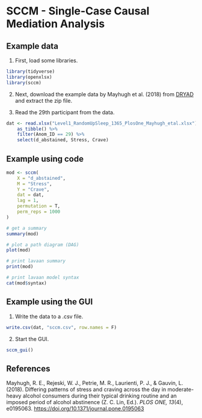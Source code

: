 # SCCM - Single-Case Causal Mediation Analysis


## Example data

1. First, load some libraries.

```R
library(tidyverse)
library(openxlsx)
library(sccm)
```

2. Next, download the example data by Mayhugh et al. (2018) from [DRYAD](https://datadryad.org/stash/dataset/doi:10.5061/dryad.p63d200) and extract the zip file.

3. Read the 29th participant from the data.

```R
dat <- read.xlsx("Level1_RandomUpSleep_1365_PlosOne_Mayhugh_etal.xlsx") %>%
    as_tibble() %>%
    filter(Anom_ID == 29) %>%
    select(d_abstained, Stress, Crave)
```

## Example using code

```R
mod <- sccm(
    X = "d_abstained",
    M = "Stress",
    Y = "Crave",
    dat = dat,
    lag = 1,
    permutation = T,
    perm_reps = 1000
)

# get a summary
summary(mod)

# plot a path diagram (DAG)
plot(mod)

# print lavaan summary
print(mod)

# print lavaan model syntax
cat(mod$syntax)
```

## Example using the GUI

1. Write the data to a .csv file.

```R
write.csv(dat, "sccm.csv", row.names = F)
```

2. Start the GUI.

```R
sccm_gui()
```

## References

Mayhugh, R. E., Rejeski, W. J., Petrie, M. R., Laurienti, P. J., & Gauvin, L. (2018). Differing patterns of stress and craving across the day in moderate-heavy alcohol consumers during their typical drinking routine and an imposed period of alcohol abstinence (Z. C. Lin, Ed.). *PLOS ONE, 13*(4), e0195063. https://doi.org/10.1371/journal.pone.0195063
